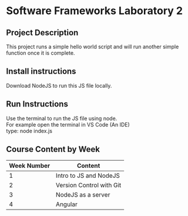 # Software Frameworks Laboratory 2


## Project Description  

This project runs a simple hello world script and will run another simple function once it is complete.

## Install instructions  
Download NodeJS to run this JS file locally.

## Run Instructions  
Use the terminal to run the JS file using node.  
For example open the terminal in VS Code (An IDE)   
type: node index.js

## Course Content by Week

|Week Number | Content|
|------------ | -------------|
|1|Intro to JS and NodeJS|
|2| Version Control with Git|
|3 | NodeJS as a server|
|4 | Angular|
